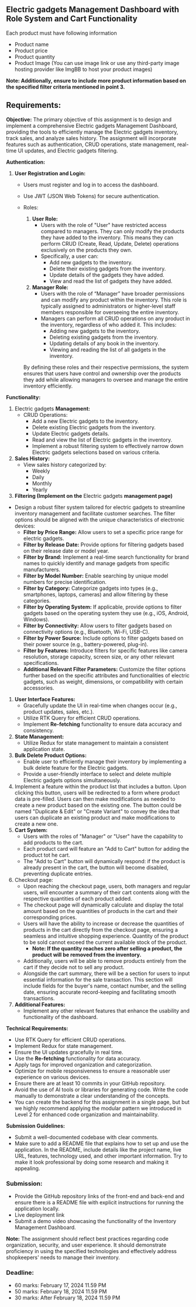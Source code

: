 ## Electric gadgets **Management Dashboard with Role System and Cart Functionality**

Each product must have following information

- Product name
- Product price
- Product quantity
- Product Image (You can use image link or use any third-party image hosting provider like ImgBB to host your product images)

**Note: Additionally, ensure to include more product information based on the specified filter criteria mentioned in point 3.**

## **Requirements:**

**Objective:**
The primary objective of this assignment is to design and implement a comprehensive Electric gadgets Management Dashboard, providing the tools to efficiently manage the Electric gadgets inventory, track sales, and analyze sales history. The assignment will incorporate features such as authentication, CRUD operations, state management, real-time UI updates, and Electric gadgets filtering.

**Authentication:**

1. **User Registration and Login:**
    - Users must register and log in to access the dashboard.
    - Use JWT (JSON Web Tokens) for secure authentication.
    - Roles:
        1. **User Role:**
            - Users with the role of "User" have restricted access compared to managers. They can only modify the products they have added to the inventory. This means they can perform CRUD (Create, Read, Update, Delete) operations exclusively on the products they own.
            - Specifically, a user can:
                - Add new gadgets to the inventory.
                - Delete their existing gadgets from the inventory.
                - Update details of the gadgets they have added.
                - View and read the list of gadgets they have added.
        2. **Manager Role:**
            - Users with the role of “Manager” have broader permissions and can modify any product within the inventory. This role is typically assigned to administrators or higher-level staff members responsible for overseeing the entire inventory.
            - Managers can perform all CRUD operations on any product in the inventory, regardless of who added it. This includes:
                - Adding new gadgets to the inventory.
                - Deleting existing gadgets from the inventory.
                - Updating details of any book in the inventory.
                - Viewing and reading the list of all gadgets in the inventory.
        
        By defining these roles and their respective permissions, the system ensures that users have control and ownership over the products they add while allowing managers to oversee and manage the entire inventory efficiently.
        

**Functionality:**

1. Electric gadgets **Management:**
    - CRUD Operations:
        - Add a new Electric gadgets to the inventory.
        - Delete existing Electric gadgets from the inventory.
        - Update Electric gadgets details.
        - Read and view the list of Electric gadgets in the inventory.
        - Implement a robust filtering system to effectively narrow down Electric gadgets selections based on various criteria.
2. **Sales History:**
    - View sales history categorized by:
        - Weekly
        - Daily
        - Monthly
        - Yearly
3. **Filtering (Implement on the** Electric gadgets **management page)**
- Design a robust filter system tailored for electric gadgets to streamline inventory management and facilitate customer searches. The filter options should be aligned with the unique characteristics of electronic devices:
    - **Filter by Price Range:** Allow users to set a specific price range for electric gadgets.
    - **Filter by Release Date:** Provide options for filtering gadgets based on their release date or model year.
    - **Filter by Brand:** Implement a real-time search functionality for brand names to quickly identify and manage gadgets from specific manufacturers.
    - **Filter by Model Number:** Enable searching by unique model numbers for precise identification.
    - **Filter by Category:** Categorize gadgets into types (e.g., smartphones, laptops, cameras) and allow filtering by these categories.
    - **Filter by Operating System:** If applicable, provide options to filter gadgets based on the operating system they use (e.g., iOS, Android, Windows).
    - **Filter by Connectivity:** Allow users to filter gadgets based on connectivity options (e.g., Bluetooth, Wi-Fi, USB-C).
    - **Filter by Power Source:** Include options to filter gadgets based on their power source (e.g., battery-powered, plug-in).
    - **Filter by Features:** Introduce filters for specific features like camera resolution, storage capacity, screen size, or any other relevant specifications.
    - **Additional Relevant Filter Parameters:** Customize the filter options further based on the specific attributes and functionalities of electric gadgets, such as weight, dimensions, or compatibility with certain accessories.
1. **User Interface Features:**
    - Gracefully update the UI in real-time when changes occur (e.g., product updates, sales, etc.).
    - Utilize RTK Query for efficient CRUD operations.
    - Implement **Re-fetching** functionality to ensure data accuracy and consistency.
2. **State Management:**
    - Utilize Redux for state management to maintain a consistent application state.
3. **Bulk Delete Product Options:**
    - Enable user to efficiently manage their inventory by implementing a bulk delete feature for the Electric gadgets.
    - Provide a user-friendly interface to select and delete multiple Electric gadgets options simultaneously.
4. Implement a feature within the product list that includes a button. Upon clicking this button, users will be redirected to a form where product data is pre-filled. Users can then make modifications as needed to create a new product based on the existing one. The button could be named "Duplicate & Edit" or "Create Variant" to convey the idea that users can duplicate an existing product and make modifications to create a new one.
5. **Cart System:**
    - Users with the roles of "Manager" or "User" have the capability to add products to the cart.
    - Each product card will feature an "Add to Cart" button for adding the product tot he cart.
    - The "Add to Cart" button will dynamically respond: if the product is already present in the cart, the button will become disabled, preventing duplicate entries.
6. Checkout page:
    - Upon reaching the checkout page, users, both managers and regular users, will encounter a summary of their cart contents along with the respective quantities of each product added.
    - The checkout page will dynamically calculate and display the total amount based on the quantities of products in the cart and their corresponding prices.
    - Users will have the ability to increase or decrease the quantities of products in the cart directly from the checkout page, ensuring a seamless and intuitive shopping experience. Quantity of the product to be sold cannot exceed the current available stock of the product.
        - **Note: If the quantity reaches zero after selling a product, the product will be removed from the inventory.**
    - Additionally, users will be able to remove products entirely from the cart if they decide not to sell any product.
    - Alongside the cart summary, there will be a section for users to input essential information for the sale transaction. This section will include fields for the buyer's name, contact number, and the selling date, ensuring accurate record-keeping and facilitating smooth transactions.
7. **Additional Features:**
    - Implement any other relevant features that enhance the usability and functionality of the dashboard.

**Technical Requirements:**

- Use RTK Query for efficient CRUD operations.
- Implement Redux for state management.
- Ensure the UI updates gracefully in real time.
- Use the **Re-fetching** functionality for data accuracy.
- Apply tags for improved organization and categorization.
- Optimize for mobile responsiveness to ensure a reasonable user experience on various devices.
- Ensure there are at least 10 commits in your GitHub repository.
- Avoid the use of AI tools or libraries for generating code. Write the code manually to demonstrate a clear understanding of the concepts.
- You can create the backend for this assignment in a single page, but but we highly recommend applying the modular pattern we introduced in Level 2 for enhanced code organization and maintainability.

**Submission Guidelines:**

- Submit a well-documented codebase with clear comments.
- Make sure to add a README file that explains how to set up and use the application. In the README, include details like the project name, live URL, features, technology used, and other important information. Try to make it look professional by doing some research and making it appealing.

### **Submission:**

- Provide the GitHub repository links of the front-end and back-end and ensure there is a README file with explicit instructions for running the application locally.
- Live deployment link
- Submit a demo video showcasing the functionality of the Inventory Management Dashboard.

**Note:**
The assignment should reflect best practices regarding code organization, security, and user experience. It should demonstrate proficiency in using the specified technologies and effectively address shopkeepers' needs to manage their inventory.

### **Deadline:**

- 60 marks: February 17, 2024 11.59 PM
- 50 marks: February 18, 2024 11.59 PM
- 30 marks: After February 18, 2024 11.59 PM
